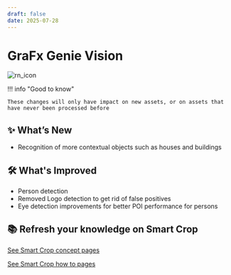 ```yaml
---
draft: false
date: 2025-07-28
---
```


# GraFx Genie Vision

![rn_icon](/assets/icon-Grafx-Genie.svg)

!!! info "Good to know"

    These changes will only have impact on new assets, or on assets that have never been processed before



## ✨ What’s New

- Recognition of more contextual objects such as houses and buildings


## 🛠️ What's Improved

- Person detection
- Removed Logo detection to get rid of false positives
- Eye detection improvements for better POI performance for persons


## 📚 Refresh your knowledge on Smart Crop

[See Smart Crop concept pages](/GraFx-Studio/concepts/genie-smart-crop/)

[See Smart Crop how to pages](/GraFx-Studio/guides/smart-crop/)



